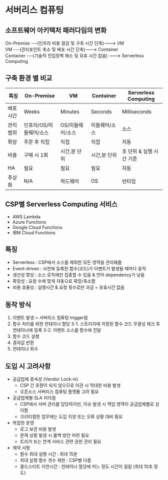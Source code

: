 # 서버리스 컴퓨팅

## 소프트웨어 아키텍처 패러다임의 변화
On-Premise ---(인프라 비용 절감 및 구축 시간 단축)---> VM<br>
VM ---(관리포인트 축소 및 배포 시간 단축)---> Container<br>
Container ---(기술적 진입장벽 해소 및 유휴 시간 없음) ---> Serverless Computing<br>

## 구축 환경 별 비교
|특징|On-Premise|VM|Container|Serverless Computing|
|---|---|---|---|---|
|배포시간|Weeks|Minutes|Seconds|Milliseconds|
|관리범위|인프라/OS/미들웨어/소스|OS/미들웨어/소스|미들웨어/소스|소스|
|확장|주문 후 직접|직접|직접|자동|
|비용|구매 시 1회|시간,분 단위|시간,분 단위|초 단위 & 실행 시간 기준|
|HA|필요|필요|필요|자동|
|추상화|N/A|하드웨어|OS|런타임|

## CSP별 Serverless Computing 서비스
- AWS Lambda
- Azure Functions
- Google Cloud Functions
- IBM Cloud Functions

## 특징
- Serverless : CSP에서 소스를 제외한 모든 영역을 관리해줌
- Event-driven : 사전에 등록한 함수(코드)가 이벤트가 발생될 때마다 동작
- 생산성 향상 : 소스 로직에만 집중할 수 있음 & 언어 dependency가 낮음
- 확장성 : 요청 수에 맞게 자동으로 확장/축소함
- 비용 효율성 : 실행시간 & 요청 횟수로만 과금 = 유휴시간 없음

## 동작 방식
1. 이벤트 발생 = 서버리스 컴퓨팅 trigger됨
2. 함수 처리를 위한 컨테이너 할당
3-1. 스토리지에 저장된 함수 코드 무결성 체크 후 컨테이너에 등록
3-2. 이벤트 소스를 함수에 전달
4. 함수 코드 실행
5. 결과값 반환
6. 컨테이너 회수

## 도입 시 고려사항
- 공급업체 종속성 (Vendor Lock-in)
  - CSP 간 호환이 되지 않으므로 이관 시 막대한 비용 발생
  - 오픈소스 서버리스 컴퓨팅 플랫폼 고려 필요
- 공급업체별 SLA 차이점
  - CSP에서 서버 관리를 담당하지만, 이슈 발생 시 책임 영역이 공급업체별로 상이함
  - 크리티컬한 업무에는 도입 지양 또는 오류 상황 대비 필요
- 복잡한 운영
  - 로그 보관 비용 발생
  - 문제 상황 발생 시 롤백 방안 마련 필요
  - 트리거 또는 연계 서비스 관련 권한 관리 필요
- 제약 사항
  - 함수 최대 실행 시간 : 최대 15분
  - 최대 실행 함수 갯수 제한 : CSP별 다름
  - 콜드스타트 지연시간 : 컨테이너 할당에 어느 정도 시간이 걸림 (최대 10초 정도) 
